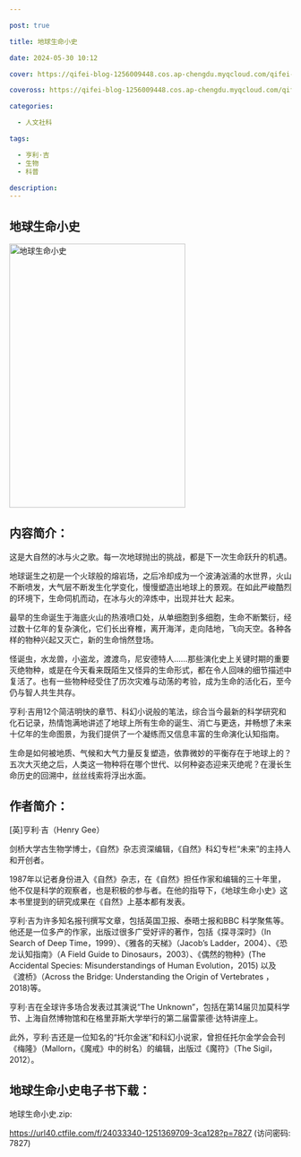 ```yaml
---

post: true

title: 地球生命小史

date: 2024-05-30 10:12

cover: https://qifei-blog-1256009448.cos.ap-chengdu.myqcloud.com/qifei-blog/64b7a1f81ddac507cc94e92e.jpg

coveross: https://qifei-blog-1256009448.cos.ap-chengdu.myqcloud.com/qifei-blog/64b7a1f81ddac507cc94e92e.jpg

categories:

  - 人文社科

tags:

  - 亨利·吉
  - 生物
  - 科普

description:
---
```


## 地球生命小史

<img alt="地球生命小史" class="aligncenter loading" data-was-processed="true" decoding="async" fetchpriority="high" height="471" src="https://qifei-blog-1256009448.cos.ap-chengdu.myqcloud.com/qifei-blog/64b7a1f81ddac507cc94e92e.jpg" style="cursor: zoom-in;" width="314"/>

## 内容简介：

这是大自然的冰与火之歌。每一次地球抛出的挑战，都是下一次生命跃升的机遇。

地球诞生之初是一个火球般的熔岩场，之后冷却成为一个波涛汹涌的水世界，火山不断喷发，大气层不断发生化学变化，慢慢塑造出地球上的景观。在如此严峻酷烈的环境下，生命伺机而动，在冰与火的淬炼中，出现并壮大 起来。

最早的生命诞生于海底火山的热液喷口处，从单细胞到多细胞，生命不断繁衍，经过数十亿年的复杂演化，它们长出脊椎，离开海洋，走向陆地，飞向天空。各种各样的物种兴起又灭亡，新的生命悄然登场。

怪诞虫，水龙兽，小盗龙，渡渡鸟，尼安德特人……那些演化史上关键时期的重要灭绝物种，或是在今天看来既陌生又怪异的生命形式，都在令人回味的细节描述中复活了。也有一些物种经受住了历次灾难与动荡的考验，成为生命的活化石，至今仍与智人共生共存。

亨利·吉用12个简洁明快的章节、科幻小说般的笔法，综合当今最新的科学研究和化石记录，热情饱满地讲述了地球上所有生命的诞生、消亡与更迭，并畅想了未来十亿年的生命图景，为我们提供了一个凝练而又信息丰富的生命演化认知指南。

生命是如何被地质、气候和大气力量反复塑造，依靠微妙的平衡存在于地球上的？五次大灭绝之后，人类这一物种将在哪个世代、以何种姿态迎来灭绝呢？在漫长生命历史的回溯中，丝丝线索将浮出水面。

## 作者简介：

[英]亨利·吉（Henry Gee）

剑桥大学古生物学博士，《自然》杂志资深编辑，《自然》科幻专栏“未来”的主持人和开创者。

1987年以记者身份进入《自然》杂志，在《自然》担任作家和编辑的三十年里，他不仅是科学的观察者，也是积极的参与者。在他的指导下，《地球生命小史》这本书里提到的研究成果在《自然》上基本都有发表。

亨利·吉为许多知名报刊撰写文章，包括英国卫报、泰晤士报和BBC 科学聚焦等。他还是一位多产的作家，出版过很多广受好评的著作，包括《探寻深时》（In Search of Deep Time，1999）、《雅各的天梯》（Jacob’s Ladder，2004）、《恐龙认知指南》（A Field Guide to Dinosaurs，2003）、《偶然的物种》(The Accidental Species: Misunderstandings of Human Evolution，2015) 以及《渡桥》（Across the Bridge: Understanding the Origin of Vertebrates ，2018)等。

亨利·吉在全球许多场合发表过其演说“The Unknown”，包括在第14届贝加莫科学节、上海自然博物馆和在格里菲斯大学举行的第二届雷蒙德·达特讲座上。

此外，亨利·吉还是一位知名的“托尔金迷”和科幻小说家，曾担任托尔金学会会刊《梅隆》（Mallorn，《魔戒》中的树名）的编辑，出版过《魔符》（The Sigil，2012）。

## 地球生命小史电子书下载：

地球生命小史.zip: 

https://url40.ctfile.com/f/24033340-1251369709-3ca128?p=7827 (访问密码: 7827)
